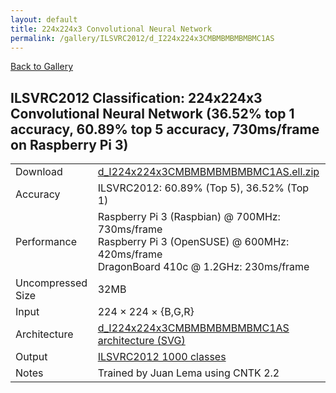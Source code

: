 ```yaml
---
layout: default
title: 224x224x3 Convolutional Neural Network
permalink: /gallery/ILSVRC2012/d_I224x224x3CMBMBMBMBMBMC1AS
---
```


[Back to Gallery](/ELL/gallery)

## ILSVRC2012 Classification: 224x224x3 Convolutional Neural Network (36.52% top 1 accuracy, 60.89% top 5 accuracy, 730ms/frame on Raspberry Pi 3)

<table class="table table-striped table-bordered">
    <tr>
        <td> Download </td>
        <td colspan="3"> <a href="https://github.com/Microsoft/ELL-models/raw/master/models/ILSVRC2012/d_I224x224x3CMBMBMBMBMBMC1AS/d_I224x224x3CMBMBMBMBMBMC1AS.ell.zip">d_I224x224x3CMBMBMBMBMBMC1AS.ell.zip</a></td>
    </tr>
    <tr>
        <td> Accuracy </td>
        <td colspan="3"> ILSVRC2012: 60.89% (Top 5), 36.52% (Top 1) </td>
    </tr>
    <tr>
        <td> Performance </td>
        <td colspan="3"> Raspberry Pi 3 (Raspbian) @ 700MHz: 730ms/frame<br>Raspberry Pi 3 (OpenSUSE) @ 600MHz: 420ms/frame<br>DragonBoard 410c @ 1.2GHz: 230ms/frame </td>
    </tr>
    <tr>
        <td> Uncompressed Size </td>
        <td colspan="3"> 32MB </td>
    </tr>
    <tr>
        <td> Input </td>
        <td colspan="3"> 224 &times; 224 &times; {B,G,R} </td>
    </tr>
    <tr>
        <td> Architecture </td>
        <td>
            <a href="https://github.com/Microsoft/ELL-models/raw/master/models/ILSVRC2012/d_I224x224x3CMBMBMBMBMBMC1AS/d_I224x224x3CMBMBMBMBMBMC1AS.cntk.svg?sanitize=true" target="_blank">d_I224x224x3CMBMBMBMBMBMC1AS architecture (SVG)</a>
        </td>
    </tr>
    <tr>
        <td> Output </td>
        <td colspan="3"> <a href="https://github.com/Microsoft/ELL-models/raw/master/models/ILSVRC2012/categories.txt">ILSVRC2012 1000 classes</a> </td>
    </tr>
    <tr>
        <td> Notes </td>
        <td colspan="3"> Trained by Juan Lema using CNTK 2.2 </td>
    </tr>
</table>

